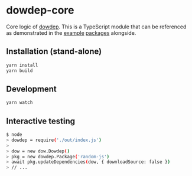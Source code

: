 # dowdep-core

Core logic of [dowdep](../../).
This is a TypeScript module that can be referenced as demonstrated in the [example](../example-js) [packages](../example-ts) alongside.

## Installation (stand-alone)

```bash
yarn install
yarn build
```

## Development

```bash
yarn watch
```

## Interactive testing

```bash
$ node
> dowdep = require('./out/index.js')
> 
> dow = new dow.Dowdep()
> pkg = new dowdep.Package('random-js')
> await pkg.updateDependencies(dow, { downloadSource: false })
> // ...
```
